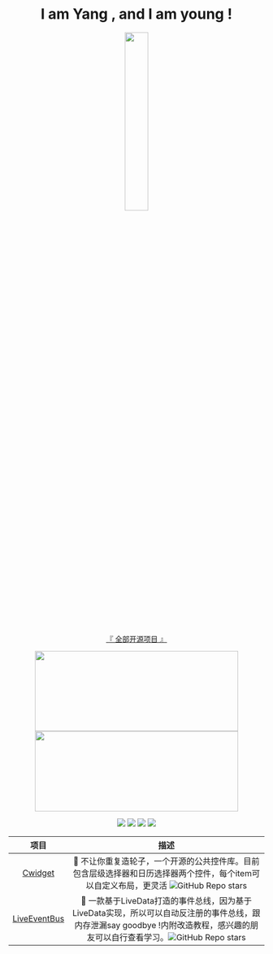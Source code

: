 <h1 align="center">
I am Yang , and I am young !
</h1>

<p align="center">
<img src="https://user-images.githubusercontent.com/21078112/163754171-0e917f6d-22e9-4add-8705-b664d12949a6.gif" width="30%" />
</p>

<p align="center">
<a href="https://github.com/cyixlq?tab=repositories">『 全部开源项目 』</a>
</p>

<p align="center">
<img src="https://github-readme-stats.vercel.app/api?username=cyixlq&show_icons=true&locale=cn&include_all_commits=true" width="400" height="158"/>
<img src="https://github-readme-stats.vercel.app/api/top-langs/?username=cyixlq&locale=cn&layout=compact" width="400" height="158"/>
</p>

<p align="center">
<img src="https://img.shields.io/badge/GitHub-cyixlq-brightgreen"/>
<img src="https://visitor-badge.glitch.me/badge?page_id=cyixlq.cyixlq"/>
<img src="https://img.shields.io/badge/language-kotlin-orange.svg"/>
<img src="https://img.shields.io/badge/license-Apache-blue"/>
</p>
  
| 项目                                                         | 描述                                                         |
| :----------------------------------------------------------: | :----------------------------------------------------------: |
| [Cwidget](https://github.com/cyixlq/Cwidget)                 | 🍉 不让你重复造轮子，一个开源的公共控件库。目前包含层级选择器和日历选择器两个控件，每个item可以自定义布局，更灵活 ![GitHub Repo stars](https://img.shields.io/github/stars/cyixlq/Cwidget?style=social) |
| [LiveEventBus](https://github.com/cyixlq/LiveEventBus)       | 🌽 一款基于LiveData打造的事件总线，因为基于LiveData实现，所以可以自动反注册的事件总线，跟内存泄漏say goodbye !内附改造教程，感兴趣的朋友可以自行查看学习。![GitHub Repo stars](https://img.shields.io/github/stars/cyixlq/LiveEventBus?style=social) |
